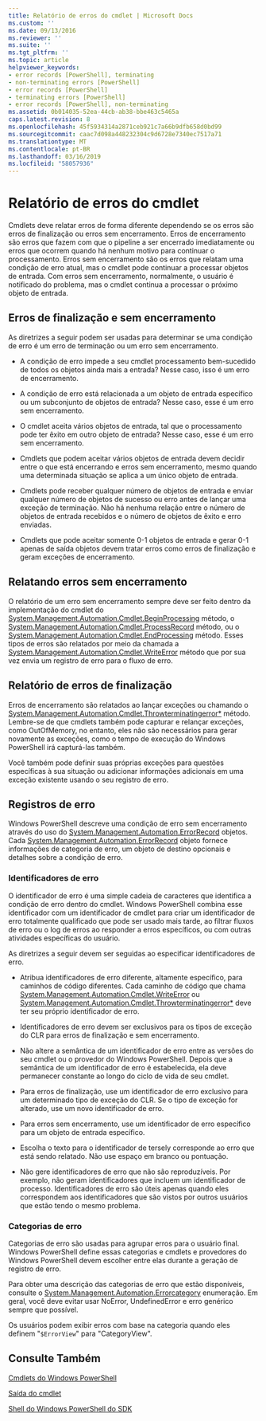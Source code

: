 ```yaml
---
title: Relatório de erros do cmdlet | Microsoft Docs
ms.custom: ''
ms.date: 09/13/2016
ms.reviewer: ''
ms.suite: ''
ms.tgt_pltfrm: ''
ms.topic: article
helpviewer_keywords:
- error records [PowerShell], terminating
- non-terminating errors [PowerShell]
- error records [PowerShell]
- terminating errors [PowerShell]
- error records [PowerShell], non-terminating
ms.assetid: 0b014035-52ea-44cb-ab38-bbe463c5465a
caps.latest.revision: 8
ms.openlocfilehash: 45f5934314a2871ceb921c7a66b9dfb658d0bd99
ms.sourcegitcommit: caac7d098a448232304c9d6728e7340ec7517a71
ms.translationtype: MT
ms.contentlocale: pt-BR
ms.lasthandoff: 03/16/2019
ms.locfileid: "58057936"
---
```

# <a name="cmdlet-error-reporting"></a>Relatório de erros do cmdlet

Cmdlets deve relatar erros de forma diferente dependendo se os erros são erros de finalização ou erros sem encerramento. Erros de encerramento são erros que fazem com que o pipeline a ser encerrado imediatamente ou erros que ocorrem quando há nenhum motivo para continuar o processamento. Erros sem encerramento são os erros que relatam uma condição de erro atual, mas o cmdlet pode continuar a processar objetos de entrada. Com erros sem encerramento, normalmente, o usuário é notificado do problema, mas o cmdlet continua a processar o próximo objeto de entrada.

## <a name="terminating-and-nonterminating-errors"></a>Erros de finalização e sem encerramento

As diretrizes a seguir podem ser usadas para determinar se uma condição de erro é um erro de terminação ou um erro sem encerramento.

- A condição de erro impede a seu cmdlet processamento bem-sucedido de todos os objetos ainda mais a entrada? Nesse caso, isso é um erro de encerramento.

- A condição de erro está relacionada a um objeto de entrada específico ou um subconjunto de objetos de entrada? Nesse caso, esse é um erro sem encerramento.

- O cmdlet aceita vários objetos de entrada, tal que o processamento pode ter êxito em outro objeto de entrada? Nesse caso, esse é um erro sem encerramento.

- Cmdlets que podem aceitar vários objetos de entrada devem decidir entre o que está encerrando e erros sem encerramento, mesmo quando uma determinada situação se aplica a um único objeto de entrada.

- Cmdlets pode receber qualquer número de objetos de entrada e enviar qualquer número de objetos de sucesso ou erro antes de lançar uma exceção de terminação. Não há nenhuma relação entre o número de objetos de entrada recebidos e o número de objetos de êxito e erro enviadas.

- Cmdlets que pode aceitar somente 0-1 objetos de entrada e gerar 0-1 apenas de saída objetos devem tratar erros como erros de finalização e geram exceções de encerramento.

## <a name="reporting-nonterminating-errors"></a>Relatando erros sem encerramento

O relatório de um erro sem encerramento sempre deve ser feito dentro da implementação do cmdlet do [System.Management.Automation.Cmdlet.BeginProcessing](/dotnet/api/System.Management.Automation.Cmdlet.BeginProcessing) método, o [ System.Management.Automation.Cmdlet.ProcessRecord](/dotnet/api/System.Management.Automation.Cmdlet.ProcessRecord) método, ou o [System.Management.Automation.Cmdlet.EndProcessing](/dotnet/api/System.Management.Automation.Cmdlet.EndProcessing) método. Esses tipos de erros são relatados por meio da chamada a [System.Management.Automation.Cmdlet.WriteError](/dotnet/api/System.Management.Automation.Cmdlet.WriteError) método que por sua vez envia um registro de erro para o fluxo de erro.

## <a name="reporting-terminating-errors"></a>Relatório de erros de finalização

Erros de encerramento são relatados ao lançar exceções ou chamando o [System.Management.Automation.Cmdlet.Throwterminatingerror*](/dotnet/api/System.Management.Automation.Cmdlet.ThrowTerminatingError) método. Lembre-se de que cmdlets também pode capturar e relançar exceções, como OutOfMemory, no entanto, eles não são necessários para gerar novamente as exceções, como o tempo de execução do Windows PowerShell irá capturá-las também.

Você também pode definir suas próprias exceções para questões específicas à sua situação ou adicionar informações adicionais em uma exceção existente usando o seu registro de erro.

## <a name="error-records"></a>Registros de erro

Windows PowerShell descreve uma condição de erro sem encerramento através do uso do [System.Management.Automation.ErrorRecord](/dotnet/api/System.Management.Automation.ErrorRecord) objetos. Cada [System.Management.Automation.ErrorRecord](/dotnet/api/System.Management.Automation.ErrorRecord) objeto fornece informações de categoria de erro, um objeto de destino opcionais e detalhes sobre a condição de erro.

### <a name="error-identifiers"></a>Identificadores de erro

O identificador de erro é uma simple cadeia de caracteres que identifica a condição de erro dentro do cmdlet. Windows PowerShell combina esse identificador com um identificador de cmdlet para criar um identificador de erro totalmente qualificado que pode ser usado mais tarde, ao filtrar fluxos de erro ou o log de erros ao responder a erros específicos, ou com outras atividades específicas do usuário.

As diretrizes a seguir devem ser seguidas ao especificar identificadores de erro.

- Atribua identificadores de erro diferente, altamente específico, para caminhos de código diferentes. Cada caminho de código que chama [System.Management.Automation.Cmdlet.WriteError](/dotnet/api/System.Management.Automation.Cmdlet.WriteError) ou [System.Management.Automation.Cmdlet.Throwterminatingerror*](/dotnet/api/System.Management.Automation.Cmdlet.ThrowTerminatingError) deve ter seu próprio identificador de erro.

- Identificadores de erro devem ser exclusivos para os tipos de exceção do CLR para erros de finalização e sem encerramento.

- Não altere a semântica de um identificador de erro entre as versões do seu cmdlet ou o provedor do Windows PowerShell. Depois que a semântica de um identificador de erro é estabelecida, ela deve permanecer constante ao longo do ciclo de vida de seu cmdlet.

- Para erros de finalização, use um identificador de erro exclusivo para um determinado tipo de exceção do CLR. Se o tipo de exceção for alterado, use um novo identificador de erro.

- Para erros sem encerramento, use um identificador de erro específico para um objeto de entrada específico.

- Escolha o texto para o identificador de tersely corresponde ao erro que está sendo relatado. Não use espaço em branco ou pontuação.

- Não gere identificadores de erro que não são reproduzíveis. Por exemplo, não geram identificadores que incluem um identificador de processo. Identificadores de erro são úteis apenas quando eles correspondem aos identificadores que são vistos por outros usuários que estão tendo o mesmo problema.

### <a name="error-categories"></a>Categorias de erro

Categorias de erro são usadas para agrupar erros para o usuário final. Windows PowerShell define essas categorias e cmdlets e provedores do Windows PowerShell devem escolher entre elas durante a geração de registro de erro.

Para obter uma descrição das categorias de erro que estão disponíveis, consulte o [System.Management.Automation.Errorcategory](/dotnet/api/System.Management.Automation.ErrorCategory) enumeração. Em geral, você deve evitar usar NoError, UndefinedError e erro genérico sempre que possível.

Os usuários podem exibir erros com base na categoria quando eles definem "`$ErrorView`" para "CategoryView".

## <a name="see-also"></a>Consulte Também

[Cmdlets do Windows PowerShell](./cmdlet-overview.md)

[Saída do cmdlet](./types-of-cmdlet-output.md)

[Shell do Windows PowerShell do SDK](../windows-powershell-reference.md)
